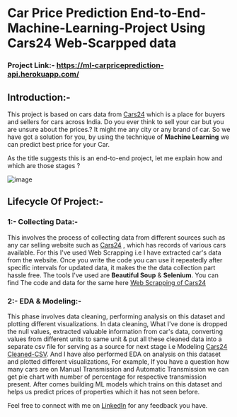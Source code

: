 # Car Price Prediction End-to-End-Machine-Learning-Project Using Cars24 Web-Scarpped data

### Project Link:- https://ml-carpriceprediction-api.herokuapp.com/

## Introduction:-

This project is based on cars data from [Cars24](https://www.cars24.com/) which is a place for buyers and sellers for cars across India. Do you ever think to sell your car but you are unsure about the prices.? It might me any city or any brand of car. So we have got a solution for you, by using the technique of **Machine Learning** we can predict best price for your Car.

As the title suggests this is an end-to-end project, let me explain how and which are those stages ?

![image](https://user-images.githubusercontent.com/99324199/177263229-4b66b842-3d7f-4f63-a525-99123f934373.png)

## Lifecycle Of Project:-

### 1:- Collecting Data:-

This involves the process of collecting data from different sources such as any car selling website such as [Cars24](https://www.cars24.com/) , which has records of various cars available. For this I've used Web Scrapping i.e I have extracted car's data from the website. Once you write the code you can use it repeatedly after specific intervals for updated data, it makes the the data collection part hassle free. The tools I've used are **Beautiful Soup** & **Selenium**. You can find The code and data for the same here [Web Scrapping of Cars24](https://github.com/MalharJ21/Car_Price_Prediction/tree/main/Web%20Scrapping%20of%20Cars24)

### 2:- EDA & Modeling:-

This phase involves data cleaning, performing analysis on this dataset and plotting different visualizations. In data cleaning, What I've done is dropped the null values, extracted valuable information from car's data, converting values from different units to same unit & put all these cleaned data into a separate csv file for serving as a source for next stage i.e Modeling [Cars24 Cleaned-CSV](https://github.com/MalharJ21/Car_Price_Prediction/blob/main/Cars24_Cleaned.csv). And I have also performed EDA on analysis on this dataset and plotted different visualizations, For example, If you have a question how many cars are on Manual Transmission and Automatic Transmission we can get pie chart with number of percentage for respective transmission present. After comes building ML models which trains on this dataset and helps us predict prices of properties which it has not seen before.
  



Feel free to connect with me on [LinkedIn](https://www.linkedin.com/in/malhar-jadhav-b2a421213/) for any feedback you have.
